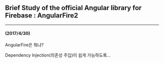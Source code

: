 ## Brief Study of the official Angular library for Firebase : AngularFire2
- - -
#### (2017/4/30)
 AngularFire은 뭐냐?

 Dependency Injection(의존성 주입)이 쉽게 가능하도록...
